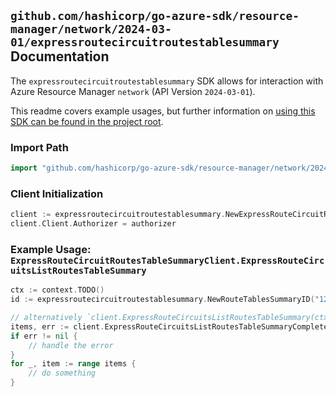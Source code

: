 
## `github.com/hashicorp/go-azure-sdk/resource-manager/network/2024-03-01/expressroutecircuitroutestablesummary` Documentation

The `expressroutecircuitroutestablesummary` SDK allows for interaction with Azure Resource Manager `network` (API Version `2024-03-01`).

This readme covers example usages, but further information on [using this SDK can be found in the project root](https://github.com/hashicorp/go-azure-sdk/tree/main/docs).

### Import Path

```go
import "github.com/hashicorp/go-azure-sdk/resource-manager/network/2024-03-01/expressroutecircuitroutestablesummary"
```


### Client Initialization

```go
client := expressroutecircuitroutestablesummary.NewExpressRouteCircuitRoutesTableSummaryClientWithBaseURI("https://management.azure.com")
client.Client.Authorizer = authorizer
```


### Example Usage: `ExpressRouteCircuitRoutesTableSummaryClient.ExpressRouteCircuitsListRoutesTableSummary`

```go
ctx := context.TODO()
id := expressroutecircuitroutestablesummary.NewRouteTablesSummaryID("12345678-1234-9876-4563-123456789012", "example-resource-group", "circuitName", "peeringName", "devicePath")

// alternatively `client.ExpressRouteCircuitsListRoutesTableSummary(ctx, id)` can be used to do batched pagination
items, err := client.ExpressRouteCircuitsListRoutesTableSummaryComplete(ctx, id)
if err != nil {
	// handle the error
}
for _, item := range items {
	// do something
}
```
